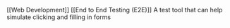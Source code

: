 [[Web Development]]
[[End to End Testing (E2E)]]
A test tool that can help simulate clicking and filling in forms